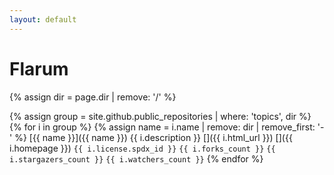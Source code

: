 ```yaml
---
layout: default
---
```


# Flarum

{% assign dir = page.dir | remove: '/' %}

{% assign group = site.github.public_repositories | where: 'topics', dir %}
{% for i in group %}
  {% assign name = i.name | remove: dir | remove_first: '-' %}
  <span class="block">[{{ name }}]({{ name }})</span>
  <span class="block">{{ i.description }}</span>
  <span class="block text-gray">
    [<i class="fa-brands fa-github fa-fw"></i>]({{ i.html_url }})
    [<i class="fa-solid fa-link fa-fw"></i>]({{ i.homepage }})
    <i class="fa-solid fa-copyright fa-fw"></i> `{{ i.license.spdx_id }}`
    <i class="fa-solid fa-code-fork fa-fw"></i> `{{ i.forks_count }}`
    <i class="fa-solid fa-star fa-fw"></i> `{{ i.stargazers_count }}`
    <i class="fa-solid fa-eye fa-fw"></i> `{{ i.watchers_count }}`
  </span>
{% endfor %}
